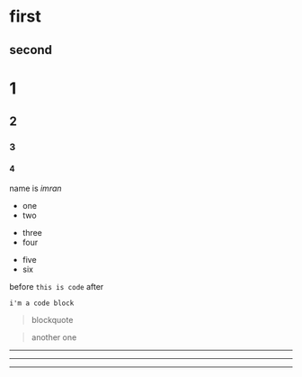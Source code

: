 first
===
second
---

# 1
## 2
### 3
#### 4
name is *imran*
* one
* two
- three
- four
+ five
+ six

before `this is code` after
    
    i'm a code block

> blockquote

> another one
- - -
* * * 
***